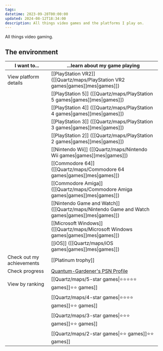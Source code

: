 ```yaml
---
tags: 
datetime: 2023-09-28T00:00:00
updated: 2024-08-12T18:34:00
description: All things video games and the platforms I play on.
---
```

All things video gaming.
## The environment
| I want to...              | ...learn about my game playing                                             |
| ------------------------- | -------------------------------------------------------------------------- |
| View platform details     | [[PlayStation VR2]] ([[Quartz/maps/PlayStation VR2 games\|games]]mes\|games]])                     |
|                           | [[PlayStation 5]] ([[Quartz/maps/PlayStation 5 games\|games]]mes\|games]])                         |
|                           | [[PlayStation 4]] ([[Quartz/maps/PlayStation 4 games\|games]]mes\|games]])                         |
|                           | [[PlayStation 3]] ([[Quartz/maps/PlayStation 3 games\|games]]mes\|games]])                         |
|                           | [[PlayStation 2]] ([[Quartz/maps/PlayStation 2 games\|games]]mes\|games]])                         |
|                           | [[Nintendo Wii]] ([[Quartz/maps/Nintendo Wii games\|games]]mes\|games]])                           |
|                           | [[Commodore 64]] ([[Quartz/maps/Commodore 64 games\|games]]mes\|games]])                           |
|                           | [[Commodore Amiga]] ([[Quartz/maps/Commodore Amiga games\|games]]mes\|games]])                     |
|                           | [[Nintendo Game and Watch]] ([[Quartz/maps/Nintendo Game and Watch games\|games]]mes\|games]])     |
|                           | [[Microsoft Windows]] ([[Quartz/maps/Microsoft Windows games\|games]]mes\|games]])                 |
|                           | [[iOS]] ([[Quartz/maps/iOS games\|games]]mes\|games]])                                             |
| Check out my achievements | [[Platinum trophy]]                                                        |
| Check progress            | [Quantum-Gardener's PSN Profile](https://psnprofiles.com/Quantum-Gardener) |
| View by ranking           | [[Quartz/maps/5-star games\|⭐️⭐️⭐️⭐️⭐️ games]]⭐️⭐️ games]]                                         |
|                           | [[Quartz/maps/4-star games\|⭐️⭐️⭐️⭐️ games]]⭐️⭐️ games]]                                           |
|                           | [[Quartz/maps/3-star games\|⭐️⭐️⭐️ games]]⭐️⭐️ games]]                                             |
|                           | [[Quartz/maps/2-star games\|⭐️⭐️ games]]⭐️⭐️ games]]                                               |
